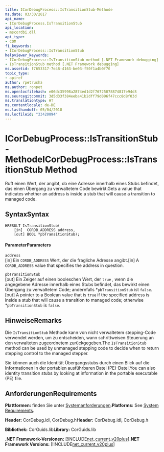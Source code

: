 ```yaml
---
title: ICorDebugProcess::IsTransitionStub-Methode
ms.date: 03/30/2017
api_name:
- ICorDebugProcess.IsTransitionStub
api_location:
- mscordbi.dll
api_type:
- COM
f1_keywords:
- ICorDebugProcess::IsTransitionStub
helpviewer_keywords:
- ICorDebugProcess::IsTransitionStub method [.NET Framework debugging]
- IsTransitionStub method [.NET Framework debugging]
ms.assetid: f7653317-7e48-4163-be03-f50f1a4b0f70
topic_type:
- apiref
author: rpetrusha
ms.author: ronpet
ms.openlocfilehash: e06dc35998a2874ed1d2f76725078874817e94d8
ms.sourcegitcommit: 3d5d33f384eeba41b2dff79d096f47ccc8d8f03d
ms.translationtype: HT
ms.contentlocale: de-DE
ms.lasthandoff: 05/04/2018
ms.locfileid: "33420094"
---
```

# <a name="icordebugprocessistransitionstub-method"></a><span data-ttu-id="4e084-102">ICorDebugProcess::IsTransitionStub-Methode</span><span class="sxs-lookup"><span data-stu-id="4e084-102">ICorDebugProcess::IsTransitionStub Method</span></span>
<span data-ttu-id="4e084-103">Ruft einen Wert, der angibt, ob eine Adresse innerhalb eines Stubs befindet, das einen Übergang zu verwaltetem Code bewirkt.</span><span class="sxs-lookup"><span data-stu-id="4e084-103">Gets a value that indicates whether an address is inside a stub that will cause a transition to managed code.</span></span>  
  
## <a name="syntax"></a><span data-ttu-id="4e084-104">Syntax</span><span class="sxs-lookup"><span data-stu-id="4e084-104">Syntax</span></span>  
  
```  
HRESULT IsTransitionStub(  
    [in]  CORDB_ADDRESS address,  
    [out] BOOL *pbTransitionStub);  
```  
  
#### <a name="parameters"></a><span data-ttu-id="4e084-105">Parameter</span><span class="sxs-lookup"><span data-stu-id="4e084-105">Parameters</span></span>  
 `address`  
 <span data-ttu-id="4e084-106">[in] Ein `CORDB_ADDRESS` Wert, der die fragliche Adresse angibt.</span><span class="sxs-lookup"><span data-stu-id="4e084-106">[in] A `CORDB_ADDRESS` value that specifies the address in question.</span></span>  
  
 `pbTransitionStub`  
 <span data-ttu-id="4e084-107">[out] Ein Zeiger auf einen booleschen Wert, der `true` , wenn die angegebene Adresse innerhalb eines Stubs befindet, das bewirkt einen Übergang zu verwaltetem Code; andernfalls \*`pbTransitionStub` ist `false`.</span><span class="sxs-lookup"><span data-stu-id="4e084-107">[out] A pointer to a Boolean value that is `true` if the specified address is inside a stub that will cause a transition to managed code; otherwise \*`pbTransitionStub` is `false`.</span></span>  
  
## <a name="remarks"></a><span data-ttu-id="4e084-108">Hinweise</span><span class="sxs-lookup"><span data-stu-id="4e084-108">Remarks</span></span>  
 <span data-ttu-id="4e084-109">Die `IsTransitionStub` Methode kann von nicht verwaltetem stepping-Code verwendet werden, um zu entscheiden, wann schrittweisen Steuerung an den verwalteten zugeordnetem zurückgegeben.</span><span class="sxs-lookup"><span data-stu-id="4e084-109">The `IsTransitionStub` method can be used by unmanaged stepping code to decide when to return stepping control to the managed stepper.</span></span>  
  
 <span data-ttu-id="4e084-110">Sie können auch die Identität Übergangsstubs durch einen Blick auf die Informationen in der portablen ausführbaren Datei (PE)-Datei.</span><span class="sxs-lookup"><span data-stu-id="4e084-110">You can also identity transition stubs by looking at information in the portable executable (PE) file.</span></span>  
  
## <a name="requirements"></a><span data-ttu-id="4e084-111">Anforderungen</span><span class="sxs-lookup"><span data-stu-id="4e084-111">Requirements</span></span>  
 <span data-ttu-id="4e084-112">**Plattformen:** finden Sie unter [Systemanforderungen](../../../../docs/framework/get-started/system-requirements.md).</span><span class="sxs-lookup"><span data-stu-id="4e084-112">**Platforms:** See [System Requirements](../../../../docs/framework/get-started/system-requirements.md).</span></span>  
  
 <span data-ttu-id="4e084-113">**Header:** CorDebug.idl, CorDebug.h</span><span class="sxs-lookup"><span data-stu-id="4e084-113">**Header:** CorDebug.idl, CorDebug.h</span></span>  
  
 <span data-ttu-id="4e084-114">**Bibliothek:** CorGuids.lib</span><span class="sxs-lookup"><span data-stu-id="4e084-114">**Library:** CorGuids.lib</span></span>  
  
 <span data-ttu-id="4e084-115">**.NET Framework-Versionen:** [!INCLUDE[net_current_v20plus](../../../../includes/net-current-v20plus-md.md)]</span><span class="sxs-lookup"><span data-stu-id="4e084-115">**.NET Framework Versions:** [!INCLUDE[net_current_v20plus](../../../../includes/net-current-v20plus-md.md)]</span></span>
